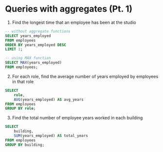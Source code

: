 # Queries with aggregates (Pt. 1)
1. Find the longest time that an employee has been at the studio
```SQL
-- without aggregate functions
SELECT years_employed
FROM employees
ORDER BY years_employed DESC
LIMIT 1;
```
```SQL
-- using MAX function
SELECT MAX(years_employed)
FROM employees;
```
2. For each role, find the average number of years employed by employees in that role
```SQL
SELECT
    role,
    AVG(years_employed) AS avg_years
FROM employees
GROUP BY role;
```
3. Find the total number of employee years worked in each building
```SQL
SELECT
    building,
    SUM(years_employed) AS total_years
FROM employees
GROUP BY building;
```